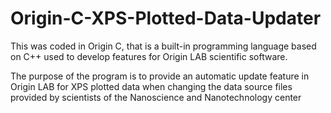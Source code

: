 # Origin-C-XPS-Plotted-Data-Updater
This was coded in Origin C, that is a built-in programming language based on C++ used to develop features for Origin LAB scientific software.

The purpose of the program is to provide an automatic update feature in Origin LAB for XPS plotted data when changing the data source files provided
by scientists of the Nanoscience and Nanotechnology center